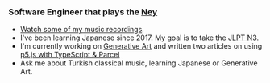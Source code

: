 ### Software Engineer that plays the [Ney](https://www.youtube.com/watch?v=UsDA-sfqdc0)

<!--
**bulkan/bulkan** is a ✨ _special_ ✨ repository because its `README.md` (this file) appears on your GitHub profile.

Here are some ideas to get you started:

- 🔭 I’m currently working on ...
- 🌱 I’m currently learning ...
- 👯 I’m looking to collaborate on ...
- 🤔 I’m looking for help with ...
- 💬 Ask me about ...
- 📫 How to reach me: ...
- 😄 Pronouns: ...
- ⚡ Fun fact: ...
-->

- [Watch some of my music recordings](https://www.youtube.com/watch?v=nkULJrlYeg8).
- I've been learning Japanese since 2017. My goal is to take the [JLPT N3](https://www.jlpt.jp/e/about/levelsummary.html).
- I'm currently working on [Generative Art](https://bulkan.dev/) and written two articles on using [p5.js with TypeScript & Parcel](https://bulkan-evcimen.com/using_parceljs_typescript_p5js)
- Ask me about Turkish classical music, learning Japanese or Generative Art.
